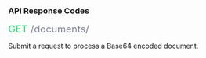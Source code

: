 <h3 className="h3-title">API Response Codes</h3>

<span style="color: #22CF6D;font-size: 20px">GET</span><span style="color: #7D819E;font-size: 20px"> /documents/</span>

<p className="p-text">Submit a request to process a Base64 encoded document.</p>